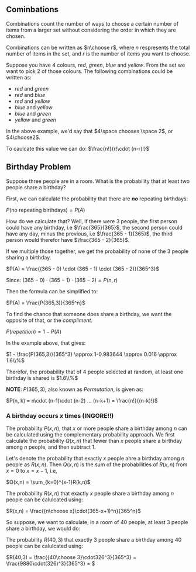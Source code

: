 ## Cominbations

Combinations count the number of ways to choose a certain number of items from a larger set without considering the order in which they are chosen.

Combinations can be written as $n\choose r$, where $n$ respresents the total number of items in the set, and $r$ is the number of items you want to choose.

Suppose you have 4 colours, $red$, $green$, $blue$ and $yellow$. From the set we want to pick 2 of those colours. The following combinations could be written as:

- $red$ and $green$
- $red$ and $blue$
- $red$ and $yellow$
- $blue$ and $yellow$
- $blue$ and $green$
- $yellow$ and $green$

In the above example, we'd say that $4\space chooses \space 2$, or $4\choose2$.

To caulcate this value we can do:
$\frac{n!}{r!\cdot (n-r)!}$

## Birthday Problem

Suppose three people are in a room. What is the probability that at least two people share a birthday?

First, we can calculate the probability that there are _**no**_ repeating birthdays:

$P(\text{no repeating birthdays}) = P(A)$

How do we calculate that? Well, if there were 3 people, the first person could have any birthday, i.e $\frac{365}{365}$, the second person could have any day, minus the previous, i.e $\frac{365 - 1}{365}$, the third person would therefor have $\frac{365 - 2}{365}$.

If we multiple those together, we get the probability of none of the 3 people sharing a birthday.

$P(A) = \frac{(365 - 0) \cdot (365 - 1) \cdot (365 - 2)}{365^3}$

Since:
$(365 - 0) \cdot (365 - 1) \cdot (365 - 2) = P(n,r)$

Then the formula can be simplified to:

$P(A) = \frac{P(365,3)}{365^n}$

To find the chance that someone does share a birthday, we want the opposite of that, or the $compliment$.

$P(repetition) = 1 - P(A)$

In the example above, that gives:

$1 - \frac{P(365,3)}{365^3} \approx 1-0.983644 \approx 0.016 \approx 1.6\\%$

Therefor, the probability that of 4 people selected at random, at least one birthday is shared is $1.6\\%$

**NOTE**: $P(365,3)$, also known as $Permutation$, is given as:

$P(n, k) = n\cdot (n-1)\cdot (n-2) ... (n-k+1) = \frac{n!}{(n-k)!}$

### A birthday occurs $x$ times (INGORE!!)

The probability $P(x,n)$, that $x$ or more people share a birthday among $n$ can be calculated using the complementary probability approach. We first calculate the probability $Q(x,n)$ that fewer than $x$ people share a birthday among $n$ people, and then subtract 1.

Let's denote the probability that exactly $x$ people ahre a birthday among $n$ people as $R(x,n)$. Then $Q(x,n)$ is the sum of the probabilities of $R(x,n)$ from $x=0$ to $x=x-1$, i.e,

$Q(x,n) = \sum_{k=0}^{x-1}R(k,n)$

The probability $R(x,n)$ that exactly $x$ people share a birthday among $n$ people can be calulcated using:

$R(x,n) = \frac{{n\choose x}\cdot(365-x+1)^n}{365^n}$

So suppose, we want to calculate, in a room of 40 people, at least 3 people share a birthday, we would do:

The probability $R(40,3)$ that exactly $3$ people share a birthday among $40$ people can be calulcated using:

$R(40,3) = \frac{{40\choose 3}\cdot326^3}{365^3} = \frac{9880\cdot(326)^3}{365^3} = $
